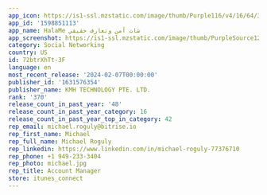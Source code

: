 ```yaml
---
app_icon: https://is1-ssl.mzstatic.com/image/thumb/Purple116/v4/16/64/36/16643608-0a10-19fc-0c20-4cc6d986f755/AppIcon-0-0-1x_U007emarketing-0-7-0-0-85-220.png/1024x1024bb.png
app_id: '1598851113'
app_name: HalaMe شات آمن وتعارف حقيقي
app_screenshot: https://is1-ssl.mzstatic.com/image/thumb/PurpleSource126/v4/c6/7a/49/c67a49c4-0c46-6042-0ab3-cd594f833ef5/e8fd715d-4791-4df0-a233-aefe357365bc__U7d2b_U8272IOS-1242x2208-01___U526f_U672c.jpg/1242x2208bb.png
category: Social Networking
country: US
id: 72btrXhTt-3F
language: en
most_recent_release: '2024-02-07T00:00:00'
publisher_id: '1631576354'
publisher_name: KMH TECHNOLOGY PTE. LTD.
rank: '370'
release_count_in_past_year: '48'
release_count_in_past_year_category: 16
release_count_in_past_year_top_in_category: 42
rep_email: michael.roguly@bitrise.io
rep_first_name: Michael
rep_full_name: Michael Roguly
rep_linkedin: https://www.linkedin.com/in/michael-roguly-77376710
rep_phone: +1 949-233-3404
rep_photo: michael.jpg
rep_title: Account Manager
store: itunes_connect
---
```

